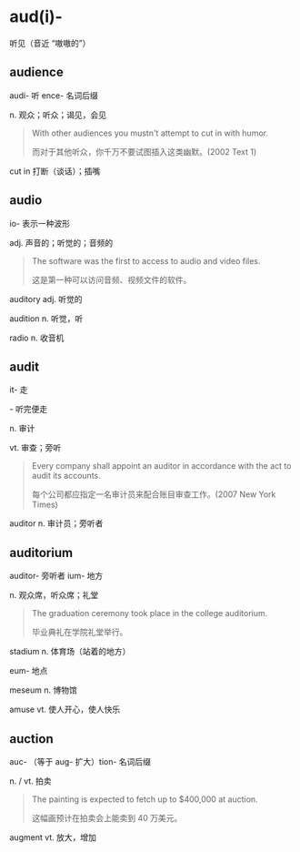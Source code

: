 # aud(i)-

听见（音近 “嗷嗷的”）

## audience

audi- 听 ence- 名词后缀

n. 观众；听众；谒见，会见

> With other audiences you mustn't attempt to cut in with humor.
>
> 而对于其他听众，你千万不要试图插入这类幽默。(2002 Text 1)

cut in 打断（谈话）；插嘴

## audio

io- 表示一种波形

adj. 声音的；听觉的；音频的

> The software was the first to access to audio and video files.
>
> 这是第一种可以访问音频、视频文件的软件。

auditory adj. 听觉的

audition n. 听觉，听

radio n. 收音机

## audit

it- 走

\- 听完便走

n. 审计

vt. 审查；旁听

> Every company shall appoint an auditor in accordance with the act to audit its accounts.
>
> 每个公司都应指定一名审计员来配合账目审查工作。(2007 New York Times)

auditor n. 审计员；旁听者

## auditorium

auditor- 旁听者 ium- 地方

n. 观众席，听众席；礼堂

> The graduation ceremony took place in the college auditorium.
>
> 毕业典礼在学院礼堂举行。

stadium n. 体育场（站着的地方）

eum- 地点

meseum n. 博物馆

amuse vt. 使人开心，使人快乐

## auction

auc- （等于 aug- 扩大）tion- 名词后缀

n. / vt. 拍卖

> The painting is expected to fetch up to \$400,000 at auction.
>
> 这幅画预计在拍卖会上能卖到 40 万美元。

augment vt. 放大，增加

